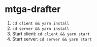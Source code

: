 # mtga-drafter

 1. <code>cd client && yarn install</code>
 2. <code>cd server && yarn install</code>
 3. Start client: <code>cd client && yarn start</code>
 4. Start server: <code>cd server && yarn start</code>
